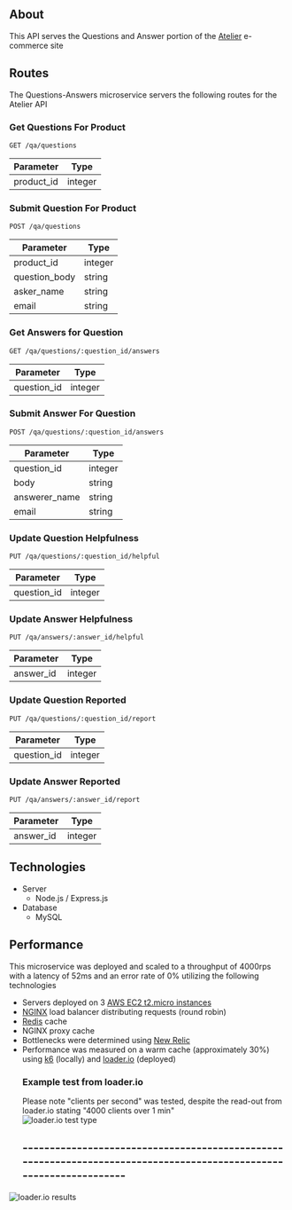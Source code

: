 ## About
This API serves the Questions and Answer portion of the [Atelier](https://github.com/rpp33-fec-yellow/project-atelier) e-commerce site


## Routes
The Questions-Answers microservice servers the following routes for the Atelier API
 ### Get Questions For Product
 `GET /qa/questions`<br>

 | Parameter      | Type |
| ----------- | ----------- |
| product_id | integer |


 ### Submit Question For Product
 `POST /qa/questions`<br>

  | Parameter      | Type |
| ----------- | ----------- |
| product_id | integer |
| question_body | string |
| asker_name | string |
| email | string |


### Get Answers for Question
`GET /qa/questions/:question_id/answers`<br>

  | Parameter      | Type |
| ----------- | ----------- |
| question_id | integer |

 ### Submit Answer For Question
`POST /qa/questions/:question_id/answers`<br>

  | Parameter      | Type |
| ----------- | ----------- |
| question_id | integer |
| body | string |
| answerer_name | string |
| email | string |

### Update Question Helpfulness
`PUT /qa/questions/:question_id/helpful`<br>

  | Parameter      | Type |
| ----------- | ----------- |
| question_id | integer |

### Update Answer Helpfulness
 `PUT /qa/answers/:answer_id/helpful` <br>

  | Parameter      | Type |
| ----------- | ----------- |
| answer_id | integer |

### Update Question Reported
`PUT /qa/questions/:question_id/report`<br>

  | Parameter      | Type |
| ----------- | ----------- |
| question_id | integer |

### Update Answer Reported
 `PUT /qa/answers/:answer_id/report` <br>

  | Parameter      | Type |
| ----------- | ----------- |
| answer_id | integer |
## Technologies
- Server
    - Node.js / Express.js
- Database
    - MySQL

## Performance

This microservice was deployed and scaled to a throughput of 4000rps with a latency of 52ms and an error rate of 0% utilizing the following technologies
- Servers deployed on 3 [AWS EC2 t2.micro instances](https://aws.amazon.com/pm/ec2/?trk=36c6da98-7b20-48fa-8225-4784bced9843&sc_channel=ps&sc_campaign=acquisition&sc_medium=ACQ-P|PS-GO|Brand|Desktop|SU|Compute|EC2|US|EN|Text&s_kwcid=AL!4422!3!488982705483!p!!g!!amazon%20ec2&ef_id=CjwKCAjwzeqVBhAoEiwAOrEmzZ1WzrsAKGLzVGmNhdA0QhpIPcdeqnH_zmUAQa25qryyDz5J_03i9BoCH3wQAvD_BwE:G:s&s_kwcid=AL!4422!3!488982705483!p!!g!!amazon%20ec2)
- [NGINX](https://nginx.org/en/docs/?_ga=2.222689757.759896580.1656443043-200779045.1656443043) load balancer distributing requests (round robin)
- [Redis](https://redis.io/) cache
- NGINX proxy cache
- Bottlenecks were determined using [New Relic](https://docs.newrelic.com/)
- Performance was measured on a warm cache (approximately 30%) using [k6](https://k6.io/docs/) (locally) and [loader.io](https://loader.io/) (deployed)<br>
  ### Example test from loader.io
  Please note "clients per second" was tested, despite the read-out from loader.io stating "4000 clients over 1 min" <br>
  ![loader.io test type](https://i.ibb.co/kXxZpLK/clients-per-second-test-screen-shot.png)
  ## -------------------------------------------------------------------------------------------------------------------
![loader.io results](https://i.ibb.co/Mnkfzpw/q-4000-after-cache.png)